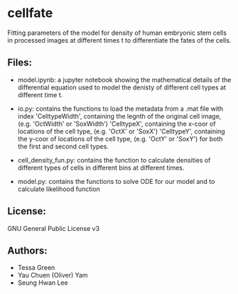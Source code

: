 # cellfate

Fitting parameters of the model for density of human embryonic stem cells in processed images at different times t to differentiate the fates of the cells.

## Files:

- model.ipynb: a jupyter notebook showing the mathematical details of the differential equation used to model the denisty of different cell types at different time t.

- io.py: contains the functions to load the metadata from a .mat file with index 
    'CelltypeWidth', containing the legnth of the original cell image, (e.g. 'OctWidth' or 'SoxWidth')
    'CelltypeX', containing the x-coor of locations of the cell type, (e.g. 'OctX' or 'SoxX')
    'CelltypeY', containing the y-coor of locations of the cell type, (e.g. 'OctY' or 'SoxY')
  for both the first and second cell types.
  
- cell_density_fun.py: contains the function to calculate densities of different types of cells in different bins at different times.

- model.py: contains the functions to solve ODE for our model and to calculate likelihood function

## License:

GNU General Public License v3

## Authors:

- Tessa Green
- Yau Chuen (Oliver) Yam
- Seung Hwan Lee
